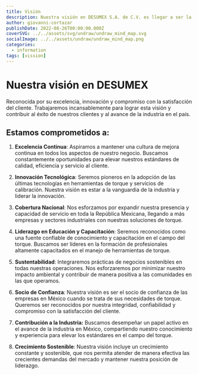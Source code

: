 ```yaml
---
title: Visión
description: Nuestra visión en DESUMEX S.A. de C.V. es llegar a ser la empresa referente en herramientas de torque en México.
author: giovanni-cortazar
publishDate: 2022-08-26T00:00:00.000Z
coverSVG: ../../assets/svg/undraw/undraw_mind_map.svg
socialImage: ../../assets/undraw/undraw_mind_map.png
categories:
  - information
tags: [vission]
---
```


# Nuestra visión en DESUMEX 

Reconocida por su excelencia, innovación y compromiso con la satisfacción del cliente. Trabajaremos incansablemente para lograr esta visión y contribuir al éxito de nuestros clientes y al avance de la industria en el país.

## Estamos comprometidos a:

1.	**Excelencia Continua**: Aspiramos a mantener una cultura de mejora continua en todos los aspectos de nuestro negocio. Buscamos constantemente oportunidades para elevar nuestros estándares de calidad, eficiencia y servicio al cliente.

2.	**Innovación Tecnológica**: Seremos pioneros en la adopción de las últimas tecnologías en herramientas de torque y servicios de calibración. Nuestra visión es estar a la vanguardia de la industria y liderar la innovación.

3.	**Cobertura Nacional**: Nos esforzamos por expandir nuestra presencia y capacidad de servicio en toda la República Mexicana, llegando a más empresas y sectores industriales con nuestras soluciones de torque.

4.	**Liderazgo en Educación y Capacitación**: Seremos reconocidos como una fuente confiable de conocimiento y capacitación en el campo del torque. Buscamos ser líderes en la formación de profesionales altamente capacitados en el manejo de herramientas de torque.

5.	**Sustentabilidad**: Integraremos prácticas de negocios sostenibles en todas nuestras operaciones. Nos esforzaremos por minimizar nuestro impacto ambiental y contribuir de manera positiva a las comunidades en las que operamos.

6.	**Socio de Confianza**: Nuestra visión es ser el socio de confianza de las empresas en México cuando se trata de sus necesidades de torque. Queremos ser reconocidos por nuestra integridad, confiabilidad y compromiso con la satisfacción del cliente.

7.	**Contribución a la Industria:** Buscamos desempeñar un papel activo en el avance de la industria en México, compartiendo nuestro conocimiento y experiencia para elevar los estándares en el campo del torque.

8.	**Crecimiento Sostenible**: Nuestra visión incluye un crecimiento constante y sostenible, que nos permita atender de manera efectiva las crecientes demandas del mercado y mantener nuestra posición de liderazgo.

